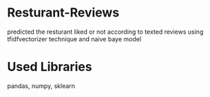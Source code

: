 # Resturant-Reviews
predicted the resturant liked or not according to texted reviews using tfidfvectorizer technique and naive baye model
# Used Libraries
pandas, numpy, sklearn

